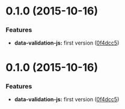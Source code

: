<a name="0.1.0"></a>
# 0.1.0 (2015-10-16)


### Features

* **data-validation-js:** first version ([0f4dcc5](https://github.com/pierrecle/data-validation-js/commit/0f4dcc5))



<a name="0.1.0"></a>
# 0.1.0 (2015-10-16)


### Features

* **data-validation-js:** first version ([0f4dcc5](https://github.com/pierrecle/data-validation-js/commit/0f4dcc5))



